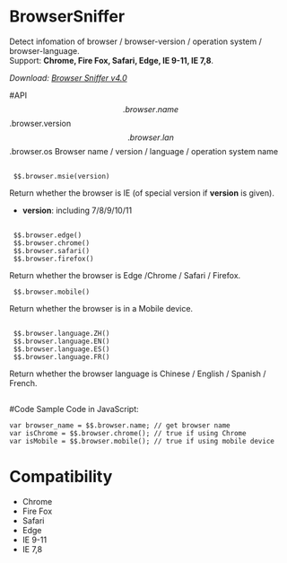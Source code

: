 # BrowserSniffer
Detect infomation of browser / browser-version / operation system / browser-language.  
Support: **Chrome, Fire Fox, Safari, Edge, IE 9-11, IE 7,8**.

*Download: [Browser Sniffer v4.0](https://github.com/Rendxx/BrowserSniffer/releases/tag/4.0 "Download")*

#API
     $$.browser.name
     $$.browser.version
     $$.browser.lan
     $$.browser.os
Browser name / version / language / operation system name
<div style='height:1px;'></div>

     $$.browser.msie(version)
Return whether the browser is IE (of special version if **version** is given).  

- **version**: including 7/8/9/10/11  
<div style='height:1px;'></div>

     $$.browser.edge()
     $$.browser.chrome()
     $$.browser.safari()
     $$.browser.firefox()
Return whether the browser is Edge  /Chrome / Safari / Firefox.

     $$.browser.mobile()
Return whether the browser is in a Mobile device.
<div style='height:1px;'></div>

     $$.browser.language.ZH()
     $$.browser.language.EN()
     $$.browser.language.ES()
     $$.browser.language.FR()
Return whether the browser language is Chinese / English / Spanish / French.
<div style='height:1px;'></div>

#Code Sample
Code in JavaScript:

    var browser_name = $$.browser.name; // get browser name
    var isChrome = $$.browser.chrome(); // true if using Chrome
    var isMobile = $$.browser.mobile(); // true if using mobile device

# Compatibility
- Chrome
- Fire Fox
- Safari
- Edge
- IE 9-11
- IE 7,8